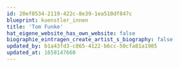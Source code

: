 ```yaml
---
id: 20ef8534-2119-422c-8e39-1ea510df847c
blueprint: kuenstler_innen
title: 'Tom Funke'
hat_eigene_website_has_own_website: false
biographie_eintragen_create_artist_s_biography: false
updated_by: b1a43fd3-c865-4122-b6cc-50cfa81a1985
updated_at: 1658147660
---
```

